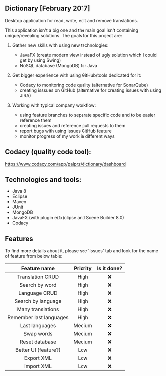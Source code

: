## Dictionary [February 2017]

Desktop application for read, write, edit and remove translations.

This application isn't a big one and the main goal isn't containing unique/revealing solutions. The goals for this project are:

1. Gather new skills with using new technologies:
	- JavaFX (create modern view instead of ugly solution which I could get by using Swing)
	- NoSQL database (MongoDB) for Java
  
2. Get bigger experience with using GitHub/tools dedicated for it:
	- Codacy to monitoring code quality (alternative for SonarQube)
	- creating isssues on GitHub (alternative for creating issues with using JIRA)
  
3. Working with typical company workflow:
	- using feature branches to separate specific code and to be easier reference them
	- creating issues and reference pull requests to them
	- report bugs with using issues GitHub feature
	- monitor progress of my work in different ways

## Codacy (quality code tool):
https://www.codacy.com/app/palprz/dictionary/dashboard

## Technologies and tools:
- Java 8
- Eclipse
- Maven
- JUnit 
- MongoDB
- JavaFX (with plugin e(fx)clipse and Scene Builder 8.0)
- Codacy


## Features

To find more details about it, please see 'Issues' tab and look for the name of feature from below table:

|Feature name|Priority| Is it done? |
|:--:|:--:|:-----------:|
|Translation CRUD|High|:x:|
|Search by word|High|:x:|
|Language CRUD|High|:x:|
|Search by language|High|:x:|
|Many translations|High|:x:|
|Remember last languages|High|:x:|
|Last languages|Medium|:x:|
|Swap words|Medium|:x:|
|Reset database|Medium|:x:|
|Better UI (feature?)|Low|:x:|
|Export XML|Low|:x:|
|Import XML|Low|:x:|
